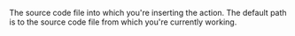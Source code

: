 The source code file into which you're inserting the action. The default path is to the source code file from which you're currently working.